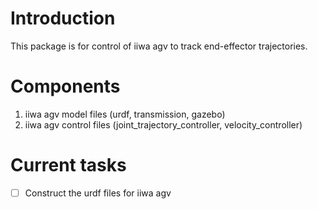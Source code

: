 # Introduction

This package is for control of iiwa agv to track end-effector trajectories.

# Components
1. iiwa agv model files (urdf, transmission, gazebo)
2. iiwa agv control files (joint_trajectory_controller, velocity_controller)

# Current tasks
- [ ] Construct the urdf files for iiwa agv